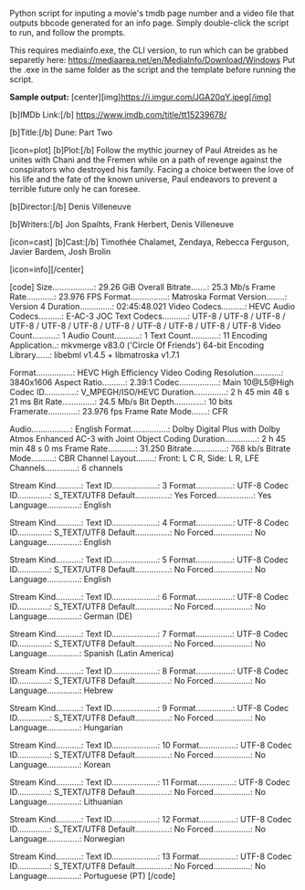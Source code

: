 Python script for inputing a movie's tmdb page number and a video file that outputs bbcode generated for an info page.
Simply double-click the script to run, and follow the prompts.

This requires mediainfo.exe, the CLI version, to run which can be grabbed separetly here:
https://mediaarea.net/en/MediaInfo/Download/Windows
Put the .exe in the same folder as the script and the template before running the script.

**Sample output:**
[center][img]https://i.imgur.com/JGA20qY.jpeg[/img]

[b]IMDb Link:[/b] https://www.imdb.com/title/tt15239678/

[b]Title:[/b] Dune: Part Two

[icon=plot]
[b]Plot:[/b] Follow the mythic journey of Paul Atreides as he unites with Chani and the Fremen while on a path of revenge against the conspirators who destroyed his family. Facing a choice between the love of his life and the fate of the known universe, Paul endeavors to prevent a terrible future only he can foresee.

[b]Director:[/b] Denis Villeneuve

[b]Writers:[/b] Jon Spaihts, Frank Herbert, Denis Villeneuve

[icon=cast]
[b]Cast:[/b] Timothée Chalamet, Zendaya, Rebecca Ferguson, Javier Bardem, Josh Brolin

[icon=info][/center]

[code]
Size..................: 29.26 GiB
Overall Bitrate.......: 25.3 Mb/s
Frame Rate............: 23.976 FPS
Format................: Matroska
Format Version........: Version 4
Duration..............: 02:45:48.021
Video Codecs..........: HEVC
Audio Codecs..........: E-AC-3 JOC
Text Codecs...........: UTF-8 / UTF-8 / UTF-8 / UTF-8 / UTF-8 / UTF-8 / UTF-8 / UTF-8 / UTF-8 / UTF-8 / UTF-8
Video Count...........: 1
Audio Count...........: 1
Text Count............: 11
Encoding Application..: mkvmerge v83.0 ('Circle Of Friends') 64-bit
Encoding Library......: libebml v1.4.5 + libmatroska v1.7.1

Format................: HEVC High Efficiency Video Coding
Resolution............: 3840x1606
Aspect Ratio..........: 2.39:1
Codec.................: Main 10@L5@High
Codec ID..............: V_MPEGH/ISO/HEVC
Duration..............: 2 h 45 min 48 s 21 ms
Bit Rate..............: 24.5 Mb/s
Bit Depth.............: 10 bits
Framerate.............: 23.976 fps
Frame Rate Mode.......: CFR

Audio.................: English
Format................: Dolby Digital Plus with Dolby Atmos Enhanced AC-3 with Joint Object Coding
Duration..............: 2 h 45 min 48 s 0 ms
Frame Rate............: 31.250
Bitrate...............: 768 kb/s
Bitrate Mode..........: CBR
Channel Layout........: Front: L C R, Side: L R, LFE
Channels..............: 6 channels

Stream Kind...........: Text
ID....................: 3
Format................: UTF-8
Codec ID..............: S_TEXT/UTF8
Default...............: Yes
Forced................: Yes
Language..............: English

Stream Kind...........: Text
ID....................: 4
Format................: UTF-8
Codec ID..............: S_TEXT/UTF8
Default...............: No
Forced................: No
Language..............: English

Stream Kind...........: Text
ID....................: 5
Format................: UTF-8
Codec ID..............: S_TEXT/UTF8
Default...............: No
Forced................: No
Language..............: English

Stream Kind...........: Text
ID....................: 6
Format................: UTF-8
Codec ID..............: S_TEXT/UTF8
Default...............: No
Forced................: No
Language..............: German (DE)

Stream Kind...........: Text
ID....................: 7
Format................: UTF-8
Codec ID..............: S_TEXT/UTF8
Default...............: No
Forced................: No
Language..............: Spanish (Latin America)

Stream Kind...........: Text
ID....................: 8
Format................: UTF-8
Codec ID..............: S_TEXT/UTF8
Default...............: No
Forced................: No
Language..............: Hebrew

Stream Kind...........: Text
ID....................: 9
Format................: UTF-8
Codec ID..............: S_TEXT/UTF8
Default...............: No
Forced................: No
Language..............: Hungarian

Stream Kind...........: Text
ID....................: 10
Format................: UTF-8
Codec ID..............: S_TEXT/UTF8
Default...............: No
Forced................: No
Language..............: Korean

Stream Kind...........: Text
ID....................: 11
Format................: UTF-8
Codec ID..............: S_TEXT/UTF8
Default...............: No
Forced................: No
Language..............: Lithuanian

Stream Kind...........: Text
ID....................: 12
Format................: UTF-8
Codec ID..............: S_TEXT/UTF8
Default...............: No
Forced................: No
Language..............: Norwegian

Stream Kind...........: Text
ID....................: 13
Format................: UTF-8
Codec ID..............: S_TEXT/UTF8
Default...............: No
Forced................: No
Language..............: Portuguese (PT)
[/code]
